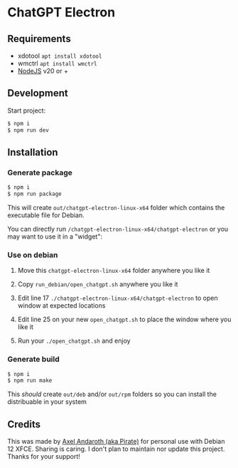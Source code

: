 # ChatGPT Electron

## Requirements

- xdotool `apt install xdotool`
- wmctrl `apt install wmctrl`
- [NodeJS](https://nodejs.org) v20 or +

## Development

Start project:

```sh
$ npm i
$ npm run dev
```

## Installation

### Generate package
```sh
$ npm i
$ npm run package
```
This will create `out/chatgpt-electron-linux-x64` folder which contains the executable file for Debian.

You can directly run `/chatgpt-electron-linux-x64/chatgpt-electron` or you may want to use it in a "widget":

### Use on debian

1. Move this `chatgpt-electron-linux-x64` folder anywhere you like it

2. Copy `run_debian/open_chatgpt.sh` anywhere you like it

3. Edit line 17 `./chatgpt-electron-linux-x64/chatgpt-electron` to open window at expected locations

5. Edit line 25 on your new `open_chatgpt.sh` to place the window where you like it

6. Run your `./open_chatgpt.sh` and enjoy

### Generate build
```sh
$ npm i
$ npm run make
```
This *should* create `out/deb` and/or `out/rpm` folders so you can install the distribuable in your system

## Credits

This was made by [Axel Andaroth (aka Pirate)](https://anda.ninja) for personal use with Debian 12 XFCE.
Sharing is caring. I don't plan to maintain nor update this project. 
Thanks for your support!
